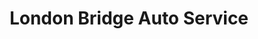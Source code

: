 ---
title: "London Bridge Auto Service"
url: /virginia-beach/london-bridge-auto-service/
shop: car repair
---